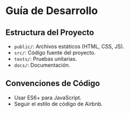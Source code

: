 # Guía de Desarrollo

## Estructura del Proyecto
- `public/`: Archivos estáticos (HTML, CSS, JS).
- `src/`: Código fuente del proyecto.
- `tests/`: Pruebas unitarias.
- `docs/`: Documentación.

## Convenciones de Código
- Usar ES6+ para JavaScript.
- Seguir el estilo de código de Airbnb.
